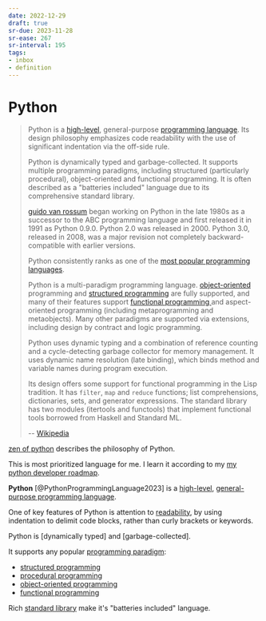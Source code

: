 ```yaml
---
date: 2022-12-29
draft: true
sr-due: 2023-11-28
sr-ease: 267
sr-interval: 195
tags:
- inbox
- definition
---
```


# Python

> Python is a [high-level](./high-level%20programming%20language.md),
> general-purpose [programming language](./programming%20language.md).
> Its design philosophy emphasizes code readability with the use of significant
> indentation via the off-side rule.
>
> Python is dynamically typed and garbage-collected. It supports multiple
> programming paradigms, including structured (particularly procedural),
> object-oriented and functional programming. It is often described as a
> "batteries included" language due to its comprehensive standard library.
>
> [guido van rossum](./guido%20van%20rossum.md) began working on Python in
> the late 1980s as a successor to the ABC programming language and first released
> it in 1991 as Python 0.9.0. Python 2.0 was released in 2000. Python 3.0,
> released in 2008, was a major revision not completely backward-compatible with
> earlier versions.
>
> Python consistently ranks as one of the
> [most popular programming languages](https://www.tiobe.com/tiobe-index/).
>
> Python is a multi-paradigm programming language.
> [object-oriented](./object-oriented%20programming.md) programming
> and [structured programming](./structured%20programming.md) are fully
> supported, and many of their features support
> [functional programming ](./functional%20programming.md)
> and aspect-oriented programming (including metaprogramming and metaobjects).
> Many other paradigms are supported via extensions, including design by
> contract and logic programming.
>
> Python uses dynamic typing and a combination of reference counting and a
> cycle-detecting garbage collector for memory management. It uses dynamic
> name resolution (late binding), which binds method and variable names during
> program execution.
>
> Its design offers some support for functional programming in the Lisp
> tradition. It has `filter`, `map` and `reduce` functions; list comprehensions,
> dictionaries, sets, and generator expressions. The standard library has two
> modules (itertools and functools) that implement functional tools borrowed
> from Haskell and Standard ML.
>
> -- [Wikipedia](https://en.wikipedia.org/wiki/Python_\(programming_language\))

[zen of python](./zen%20of%20python.md) describes the philosophy of Python.

This is most prioritized language for me. I learn it according to my
[my python developer roadmap](./my%20python%20developer%20roadmap.md).

**Python** [@PythonProgrammingLanguage2023] is a
[high-level](./high-level%20programming%20language.md),
[general-purpose programming language](./general-purpose%20programming%20language.md).

One of key features of Python is attention to [readability](./readability.md), by
using indentation to delimit code blocks, rather than curly brackets or
keywords.

Python is [dynamically typed] and [garbage-collected].

It supports any popular [programming paradigm](./programming%20paradigm.md):


- [structured programming](./structured%20programming.md)
- [procedural programming](./procedural%20programming.md)
- [object-oriented programming](./object-oriented%20programming.md)
- [functional programming](./functional%20programming.md)

Rich [standard library](./the%20python%20standard%20library.md) make it's
"batteries included" language.